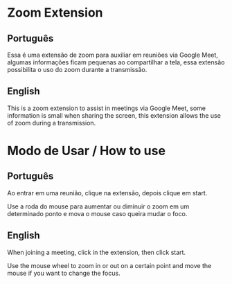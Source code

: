 # Zoom Extension

## Português

Essa é uma extensão de zoom para auxiliar em reuniões via Google Meet, algumas informações ficam pequenas ao compartilhar a tela, essa extensão possibilita o uso do zoom durante a transmissão.

## English

This is a zoom extension to assist in meetings via Google Meet, some information is small when sharing the screen, this extension allows the use of zoom during a transmission.

# Modo de Usar / How to use

## Português

Ao entrar em uma reunião, clique na extensão, depois clique em start.

Use a roda do mouse para aumentar ou diminuir o zoom em um determinado ponto e mova o mouse caso queira mudar o foco.

## English

When joining a meeting, click in the extension, then click start.

Use the mouse wheel to zoom in or out on a certain point and move the mouse if you want to change the focus.

